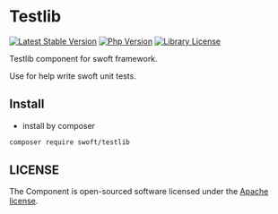 # Testlib

[![Latest Stable Version](http://img.shields.io/packagist/v/swoft/testlib.svg)](https://packagist.org/packages/swoft/testlib)
[![Php Version](https://img.shields.io/badge/php-%3E=7.1-brightgreen.svg?maxAge=2592000)](https://secure.php.net/)
[![Library License](https://img.shields.io/hexpm/l/plug.svg?maxAge=2592000)](https://github.com/swoft-cloud/swoft-testlib/blob/master/LICENSE)

Testlib component for swoft framework. 

Use for help write swoft unit tests.

## Install

- install by composer

```bash
composer require swoft/testlib
```

## LICENSE

The Component is open-sourced software licensed under the [Apache license](LICENSE).
